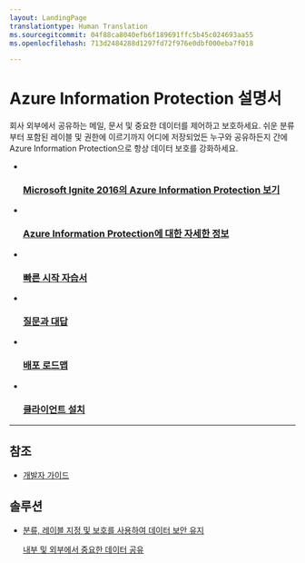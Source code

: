 ```yaml
---
layout: LandingPage
translationtype: Human Translation
ms.sourcegitcommit: 04f88ca8040efb6f189691ffc5b45c024693aa55
ms.openlocfilehash: 713d2484288d1297fd72f976e0dbf000eba7f018

---
```

# <a name="azure-information-protection-documentation"></a>Azure Information Protection 설명서

회사 외부에서 공유하는 메일, 문서 및 중요한 데이터를 제어하고 보호하세요. 쉬운 분류부터 포함된 레이블 및 권한에 이르기까지 어디에 저장되었든 누구와 공유하든지 간에 Azure Information Protection으로 항상 데이터 보호를 강화하세요.

<ul class="panelContent cardsFTitle">
    <li>
        <a href="/information-protection/understand-explore/what-is-information-protection#resources-for-azure-information-protection">
        <div class="cardSize">
            <div class="cardPadding">
                <div class="card">
                    <div class="cardImageOuter">
                        <div class="cardImage">
                            <img src="/media/common/i_video.svg" alt="" />
                        </div>
                    </div>
                    <div class="cardText">
                        <h3>Microsoft Ignite 2016의 Azure Information Protection 보기</h3>
                    </div>
                </div>
            </div>
        </div>
        </a>
    </li>
    <li>
        <a href="/information-protection/understand-explore/what-is-information-protection">
        <div class="cardSize">
            <div class="cardPadding">
                <div class="card">
                    <div class="cardImageOuter">
                        <div class="cardImage">
                            <img src="/media/common/i_learn-about.svg" alt="" />
                        </div>
                    </div>
                    <div class="cardText">
                        <h3>Azure Information Protection에 대한 자세한 정보</h3>
                    </div>
                </div>
            </div>
        </div>
        </a>
    </li>
    <li>
        <a href="/information-protection/get-started/infoprotect-quick-start-tutorial">
        <div class="cardSize">
            <div class="cardPadding">
                <div class="card">
                    <div class="cardImageOuter">
                        <div class="cardImage">
                            <img src="/media/common/i_quick-start.svg" alt="" />
                        </div>
                    </div>
                    <div class="cardText">
                        <h3>빠른 시작 자습서</h3>
                    </div>
                </div>
            </div>
        </div>
        </a>
    </li>
    <li>
        <a href="/information-protection/get-started/faqs">
        <div class="cardSize">
            <div class="cardPadding">
                <div class="card">
                    <div class="cardImageOuter">
                        <div class="cardImage">
                            <img src="/media/common/i_support.svg" alt="" />
                        </div>
                    </div>
                    <div class="cardText">
                        <h3>질문과 대답</h3>
                    </div>
                </div>
            </div>
        </div>
        </a>
    </li>
    <li>
        <a href="/information-protection/plan-design/deployment-roadmap">
        <div class="cardSize">
            <div class="cardPadding">
                <div class="card">
                    <div class="cardImageOuter">
                        <div class="cardImage">
                            <img src="/media/common/i_road-map.svg" alt="" />
                        </div>
                    </div>
                    <div class="cardText">
                        <h3>배포 로드맵</h3>
                    </div>
                </div>
            </div>
        </div>
        </a>
    </li>
    <li>
        <a href="/information-protection/rms-client/info-protect-client">
        <div class="cardSize">
            <div class="cardPadding">
                <div class="card">
                    <div class="cardImageOuter">
                        <div class="cardImage">
                            <img src="/media/common/i_download-install.svg" alt="" />
                        </div>
                    </div>
                    <div class="cardText">
                        <h3>클라이언트 설치 </h3>
                    </div>
                </div>
            </div>
        </div>
        </a>
    </li>
</ul>

---

<h2>참조</h2>
<ul class="panelContent cardsW">
    <li>
        <div class="cardSize">
            <div class="cardPadding">
                <div class="card">
                    <div class="cardText">
                        <p><a href="/enterprise-mobility-security/solutions/infoprotect-secure-classify-scenario">개발자 가이드</a></p>
                    </div>
                </div>
            </div>
        </div>
    </li>  
</ul>

<h2>솔루션</h2>
<ul class="panelContent cardsW">
    <li>
        <div class="cardSize">
            <div class="cardPadding">
                <div class="card">
                    <div class="cardText">
                        <p><a href="/enterprise-mobility-security/solutions/infoprotect-secure-classify-scenario">분류, 레이블 지정 및 보호를 사용하여 데이터 보안 유지</a></p>
                        <p><a href="/enterprise-mobility-security/solutions/share-sensitive-data">내부 및 외부에서 중요한 데이터 공유</a></p>
                    </div>
                </div>
            </div>
        </div>
    </li>  
</ul>


<!--HONumber=Feb17_HO2-->



